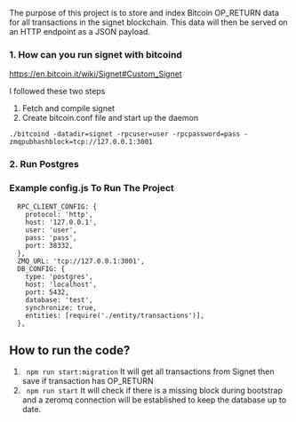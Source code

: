 The purpose of this project is to store and index Bitcoin OP_RETURN data for all transactions in the signet blockchain. This data will then be served on an HTTP endpoint as a JSON payload.


### 1. How can you run signet with bitcoind

https://en.bitcoin.it/wiki/Signet#Custom_Signet

I followed these two steps
1) Fetch and compile signet
2) Create bitcoin.conf file and start up the daemon
```
./bitcoind -datadir=signet -rpcuser=user -rpcpassword=pass -zmqpubhashblock=tcp://127.0.0.1:3001
```

### 2. Run Postgres

### Example config.js To Run The Project
```
  RPC_CLIENT_CONFIG: {
    protocol: 'http',
    host: '127.0.0.1',
    user: 'user',
    pass: 'pass',
    port: 38332,
  },
  ZMQ_URL: 'tcp://127.0.0.1:3001',
  DB_CONFIG: {
    type: 'postgres',
    host: 'localhost',
    port: 5432,
    database: 'test',
    synchronize: true,
    entities: [require('./entity/transactions')],
  },
```

## How to run the code?
1) ``` npm run start:migration``` It will get all transactions from Signet then save if transaction has OP_RETURN 
2) ``` npm run start``` It will check if there is a missing block during bootstrap and a zeromq connection will be established to keep the database up to date.




